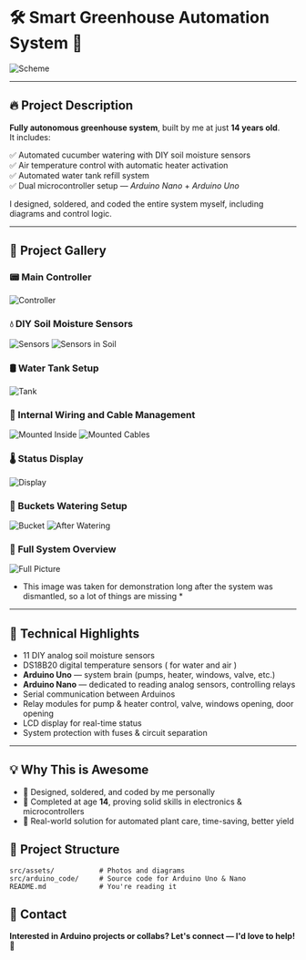 # 🛠️ Smart Greenhouse Automation System 🌿

![Scheme](src/assets/scheme.jpg)

---

## 🔥 Project Description

**Fully autonomous greenhouse system**, built by me at just **14 years old**.  
It includes:

✅ Automated cucumber watering with DIY soil moisture sensors  
✅ Air temperature control with automatic heater activation  
✅ Automated water tank refill system  
✅ Dual microcontroller setup — *Arduino Nano* + *Arduino Uno*  

I designed, soldered, and coded the entire system myself, including diagrams and control logic.

---

## 📸 Project Gallery

### 📟 Main Controller
![Controller](src/assets/controller.JPG)

### 💧 DIY Soil Moisture Sensors
![Sensors](src/assets/sensors.JPG)
![Sensors in Soil](src/assets/sensorsInSoil.JPG)

### 🛢️ Water Tank Setup
![Tank](src/assets/tank.JPG)

### 🔌 Internal Wiring and Cable Management
![Mounted Inside](src/assets/mounted_inside.jpg)
![Mounted Cables](src/assets/mountedCables.jpg)

### 🌡️ Status Display
![Display](src/assets/display.jpg)

### 🌿 Buckets Watering Setup
![Bucket](src/assets/bucket.jpg)
![After Watering](src/assets/afterWatering.jpg)

### 🔧 Full System Overview
![Full Picture](src/assets/fullPicture.JPG)

* This image was taken for demonstration long after the system was dismantled, so a lot of things are missing *
---

## 🧩 Technical Highlights

- 11 DIY analog soil moisture sensors  
- DS18B20 digital temperature sensors ( for water and air )  
- **Arduino Uno** — system brain (pumps, heater, windows, valve, etc.)  
- **Arduino Nano** — dedicated to reading analog sensors, controlling relays  
- Serial communication between Arduinos  
- Relay modules for pump & heater control, valve, windows opening, door opening  
- LCD display for real-time status  
- System protection with fuses & circuit separation  

---

## 💡 Why This is Awesome

- 🧠 Designed, soldered, and coded by me personally  
- 🚀 Completed at age **14**, proving solid skills in electronics & microcontrollers  
- 🌱 Real-world solution for automated plant care, time-saving, better yield  


## 📂 Project Structure
```
src/assets/           # Photos and diagrams
src/arduino_code/     # Source code for Arduino Uno & Nano
README.md             # You're reading it
```

## 🤝 Contact

**Interested in Arduino projects or collabs? Let's connect — I'd love to help! 🙌**
